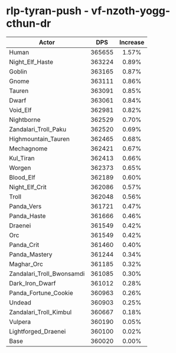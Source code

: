 # rlp-tyran-push - vf-nzoth-yogg-cthun-dr
| Actor | DPS | Increase |
|---|:---:|:---:|
|Human|365655|1.57%|
|Night_Elf_Haste|363224|0.89%|
|Goblin|363165|0.87%|
|Gnome|363111|0.86%|
|Tauren|363091|0.85%|
|Dwarf|363061|0.84%|
|Void_Elf|362981|0.82%|
|Nightborne|362529|0.70%|
|Zandalari_Troll_Paku|362520|0.69%|
|Highmountain_Tauren|362465|0.68%|
|Mechagnome|362421|0.67%|
|Kul_Tiran|362413|0.66%|
|Worgen|362373|0.65%|
|Blood_Elf|362189|0.60%|
|Night_Elf_Crit|362086|0.57%|
|Troll|362048|0.56%|
|Panda_Vers|361721|0.47%|
|Panda_Haste|361666|0.46%|
|Draenei|361549|0.42%|
|Orc|361549|0.42%|
|Panda_Crit|361460|0.40%|
|Panda_Mastery|361244|0.34%|
|Maghar_Orc|361185|0.32%|
|Zandalari_Troll_Bwonsamdi|361085|0.30%|
|Dark_Iron_Dwarf|361012|0.28%|
|Panda_Fortune_Cookie|360963|0.26%|
|Undead|360903|0.25%|
|Zandalari_Troll_Kimbul|360667|0.18%|
|Vulpera|360190|0.05%|
|Lightforged_Draenei|360100|0.02%|
|Base|360020|0.00%|
